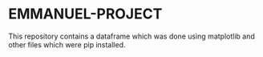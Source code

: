 # EMMANUEL-PROJECT
This repository contains a dataframe which was done using matplotlib and other files which were pip installed.
